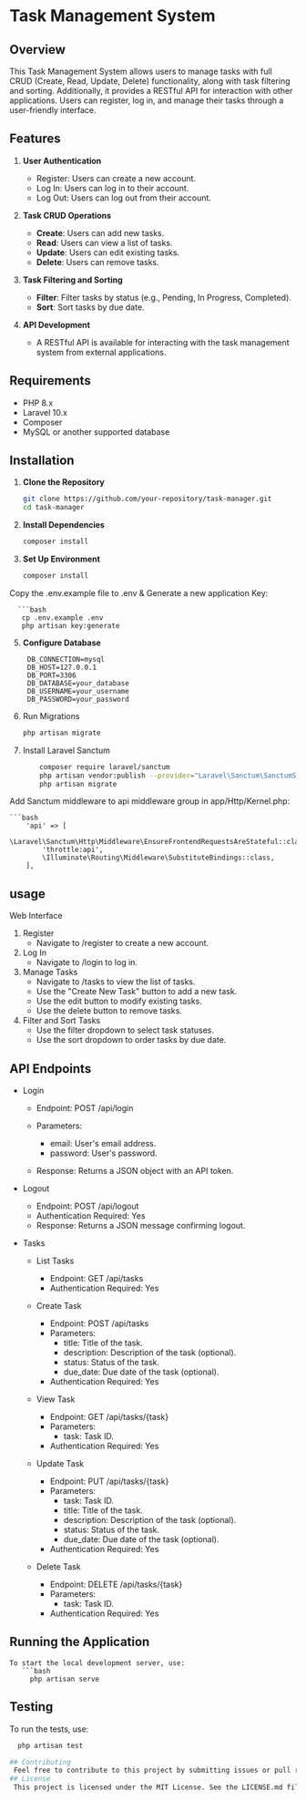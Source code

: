 # Task Management System

## Overview

This Task Management System allows users to manage tasks with full CRUD (Create, Read, Update, Delete) functionality, along with task filtering and sorting. Additionally, it provides a RESTful API for interaction with other applications. Users can register, log in, and manage their tasks through a user-friendly interface.

## Features

1. **User Authentication**
   - Register: Users can create a new account.
   - Log In: Users can log in to their account.
   - Log Out: Users can log out from their account.

2. **Task CRUD Operations**
   - **Create**: Users can add new tasks.
   - **Read**: Users can view a list of tasks.
   - **Update**: Users can edit existing tasks.
   - **Delete**: Users can remove tasks.

3. **Task Filtering and Sorting**
   - **Filter**: Filter tasks by status (e.g., Pending, In Progress, Completed).
   - **Sort**: Sort tasks by due date.

4. **API Development**
   - A RESTful API is available for interacting with the task management system from external applications.

## Requirements

- PHP 8.x
- Laravel 10.x
- Composer
- MySQL or another supported database

## Installation
1. **Clone the Repository**
    
   ```bash
   git clone https://github.com/your-repository/task-manager.git
   cd task-manager
   
2. **Install Dependencies**
    
   ```bash
   composer install
   
3. **Set Up Environment**
       
   ```bash
   composer install
   
Copy the .env.example file to .env & Generate a new application Key:

      ```bash
       cp .env.example .env
       php artisan key:generate

5. **Configure Database**

   ```env
    DB_CONNECTION=mysql
    DB_HOST=127.0.0.1
    DB_PORT=3306
    DB_DATABASE=your_database
    DB_USERNAME=your_username
    DB_PASSWORD=your_password
   
6. Run Migrations
   
   ```bash
   php artisan migrate
   
8. Install Laravel Sanctum

   ```bash
       composer require laravel/sanctum
       php artisan vendor:publish --provider="Laravel\Sanctum\SanctumServiceProvider"
       php artisan migrate

Add Sanctum middleware to api middleware group in app/Http/Kernel.php:
    
    ```bash
        'api' => [
            \Laravel\Sanctum\Http\Middleware\EnsureFrontendRequestsAreStateful::class,
            'throttle:api',
            \Illuminate\Routing\Middleware\SubstituteBindings::class,
        ],

## usage
Web Interface

1. Register
   - Navigate to /register to create a new account.
2. Log In
   - Navigate to /login to log in.
3. Manage Tasks
   - Navigate to /tasks to view the list of tasks.
   - Use the "Create New Task" button to add a new task.
   - Use the edit button to modify existing tasks.
   - Use the delete button to remove tasks.
4. Filter and Sort Tasks
   - Use the filter dropdown to select task statuses.
   - Use the sort dropdown to order tasks by due date.

## API Endpoints

- Login
  - Endpoint: POST /api/login
  - Parameters:
    - email: User's email address.
    - password: User's password.
      
  - Response: Returns a JSON object with an API token.

- Logout
  - Endpoint: POST /api/logout
  - Authentication Required: Yes
  - Response: Returns a JSON message confirming logout.

- Tasks
  - List Tasks
    - Endpoint: GET /api/tasks
    - Authentication Required: Yes
      
  - Create Task
    - Endpoint: POST /api/tasks
    - Parameters:
      - title: Title of the task.
      - description: Description of the task (optional).
      - status: Status of the task.
      - due_date: Due date of the task (optional).
    - Authentication Required: Yes
      
  - View Task
    - Endpoint: GET /api/tasks/{task}
    - Parameters:
      - task: Task ID.
    - Authentication Required: Yes
      
  - Update Task
    - Endpoint: PUT /api/tasks/{task}
    - Parameters:
      - task: Task ID.
      - title: Title of the task.
      - description: Description of the task (optional).
      - status: Status of the task.
      - due_date: Due date of the task (optional).
    - Authentication Required: Yes
      
  - Delete Task
    - Endpoint: DELETE /api/tasks/{task}
    - Parameters:
      - task: Task ID.
    - Authentication Required: Yes

## Running the Application
    To start the local development server, use:
       ```bash
         php artisan serve

## Testing
To run the tests, use:
   ```bash
     php artisan test

## Contributing
    Feel free to contribute to this project by submitting issues or pull requests. For more details, see CONTRIBUTING.md.
## License
    This project is licensed under the MIT License. See the LICENSE.md file for details.

